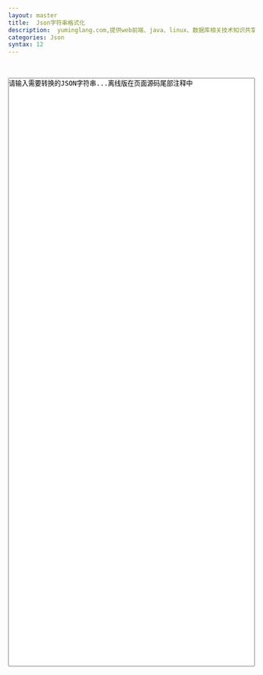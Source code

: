 ```yaml
---
layout: master
title:  Json字符串格式化
description:  yuminglang.com,提供web前端、java、linux、数据库相关技术知识共享。
categories: Json
syntax: 12
---
```

&nbsp;

<html>
<head>
<meta charset="UTF-8">
<title>JsonFormat</title>
<style type="text/css">
*{
margin: 0;
padding:0;
}
textarea{
min-width: 100%;
resize: none;
}
#srcView{
min-height: 30vh;
}
</style>
</head>
<body>
	<textarea id="srcView"
		oninput="javascript:document.getElementById('jsonView').innerHTML=JSON.stringify(JSON.parse(this.value),null,1)"
		onblur="if(this.value.length<1){this.value='请输入需要转换的JSON字符串...'}"
		onclick="if(this.value.substring(0,3)=='请输入'){this.value=''}">请输入需要转换的JSON字符串...离线版在页面源码尾部注释中</textarea>
	<pre><code id="jsonView"></code></pre>
</body>
</html>

<!-- 离线版HTML代码 start-->
<!--
<html>
<head>
<meta charset="UTF-8">
<title>JsonFormat</title>
<style type="text/css">
* {
	margin: 0;
	padding: 0;
	border: 0px solid gray;
}

textarea {
	min-width: 100%;
	resize: none;
}

#srcView {
	min-height: 30vh;
}

#jsonView {
	background-color: gray;
	min-height: 70vh;
}
</style>
</head>
<body>
	<textarea id="srcView"
		oninput="javascript:document.getElementById('jsonView').innerHTML=JSON.stringify(JSON.parse(this.value),null,1)"
		onblur="if(this.value.length<1){this.value='请输入需要转换的JSON字符串...'}"
		onclick="if(this.value.substring(0,3)=='请输入'){this.value=''}">请输入需要转换的JSON字符串...</textarea>
	<textarea id="jsonView" readonly></textarea>
</body>
</html>
-->
<!-- 离线版HTML代码 end-->